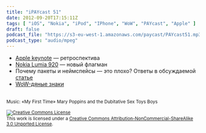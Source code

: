 ```yaml
---
title: "iPAYcast 51"
date: 2012-09-20T17:15:11Z
tags: [ "iOS", "Nokia", "iPod", "IPhone", "WoW", "PAYcast", "Apple" ]
draft: false
podcast_file: "https://s3-eu-west-1.amazonaws.com/paycast/PAYcast51.mp3"
podcast_type: "audio/mpeg"
---
```

<ul>
<li><a href="http://habrahabr.ru/post/151384/" target="_blank">Apple keynote</a> &#8212; ретроспектива</li>
<li><a href="http://habrahabr.ru/company/Nokia/blog/151274/" target="_blank">Nokia Lumia 920</a> &#8212; новый флагман</li>
<li>Почему пакеты и неймспейсы &#8212; это плохо? Ответы в обсуждаемой <a href="http://weblogs.asp.net/bleroy/archive/2012/09/03/namespaces-are-obsolete.aspx" target="_blank">статье</a></li>
<li><a href="http://habrahabr.ru/post/151297/#habracut" target="_blank">WoW-дяные знаки</a></li>
</ul>
<p><span id="more-651"></span><br />
<small>Music: &#171;My First Time&#187; Mary Poppins and the Dubitative Sex Toys Boys</small></p>
<p><small><a rel="license" href="http://creativecommons.org/licenses/by-nc-sa/3.0/"><img alt="Creative Commons License" style="border-width:0" src="http://i.creativecommons.org/l/by-nc-sa/3.0/80x15.png" /></a><br />This work is licensed under a <a rel="license" href="http://creativecommons.org/licenses/by-nc-sa/3.0/">Creative Commons Attribution-NonCommercial-ShareAlike 3.0 Unported License</a>.</small></p>

     